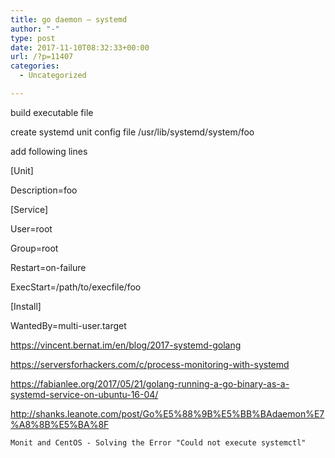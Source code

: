 ```yaml
---
title: go daemon – systemd
author: "-"
type: post
date: 2017-11-10T08:32:33+00:00
url: /?p=11407
categories:
  - Uncategorized

---
```

build executable file

create systemd unit config file /usr/lib/systemd/system/foo

add following lines

[Unit]
  
Description=foo

[Service]
  
User=root
  
Group=root
  
Restart=on-failure
  
ExecStart=/path/to/execfile/foo

[Install]
  
WantedBy=multi-user.target

https://vincent.bernat.im/en/blog/2017-systemd-golang
  
https://serversforhackers.com/c/process-monitoring-with-systemd

https://fabianlee.org/2017/05/21/golang-running-a-go-binary-as-a-systemd-service-on-ubuntu-16-04/

http://shanks.leanote.com/post/Go%E5%88%9B%E5%BB%BAdaemon%E7%A8%8B%E5%BA%8F


  
    Monit and CentOS - Solving the Error "Could not execute systemctl"
  



